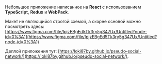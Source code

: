 Небольшое приложение написанное на **React** с использованием **TypeScript**, **Redux** и **WebPack**.

Макет не являющийся строгой схемой, а скорее основой можно посмотреть здесь: [https://www.figma.com/file/IpjzEBgEd5Tk3ry5g347Ux/Untitled?node-id=0%3A1](https://www.figma.com/file/IpjzEBgEd5Tk3ry5g347Ux/Untitled?node-id=0%3A1)

Деплой приложения тут: [https://loki87by.github.io/pseudo-social-network/](https://loki87by.github.io/pseudo-social-network/).
